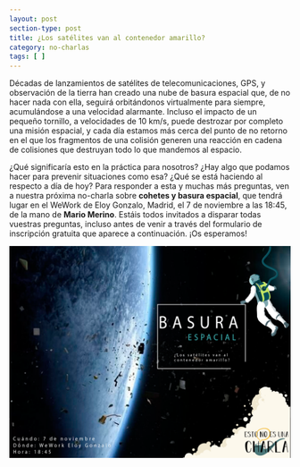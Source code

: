 ```yaml
---
layout: post
section-type: post
title: ¿Los satélites van al contenedor amarillo?
category: no-charlas
tags: [ ]
---
```


Décadas de lanzamientos de satélites de telecomunicaciones, GPS, y observación de la tierra han creado una nube
de basura espacial que, de no hacer nada con ella, seguirá orbitándonos virtualmente para siempre, acumulándose a una
velocidad alarmante.
Incluso el impacto de un pequeño tornillo, a velocidades de 10 km/s, puede destrozar por completo una misión espacial, y
cada día estamos más cerca del punto de no retorno en el que los fragmentos de una colisión generen una reacción en cadena de colisiones
que destruyan todo lo que mandemos al espacio.

¿Qué significaría esto en la práctica para nosotros? ¿Hay algo que podamos hacer para prevenir situaciones como esa? ¿Qué se está
haciendo al respecto a día de hoy? Para responder a esta y muchas más preguntas, ven a nuestra próxima no-charla sobre
**cohetes y basura espacial**, que tendrá lugar en el WeWork de Eloy Gonzalo, Madrid, el 7 de noviembre a las 18:45,
de la mano de **Mario Merino**.
Estáis todos invitados a disparar todas vuestras preguntas, incluso
antes de venir a través del formulario de inscripción gratuita que aparece a continuación. ¡Os esperamos!

<!-- <a class="superboton" href="https://www.eventbrite.es/e/entradas-esto-no-es-una-charla-sobre-cuando-tu-coche-automatico-sabe-mas-que-tu-ciber-etica-50906758485">Consigue tu entrada</a> -->

<img src="/img/carteles/basuraespacial.png" alt="EstoNoEsUnaCharla" style="width: 550px;"/>
